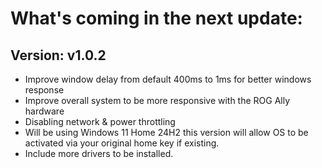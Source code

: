 # What's coming in the next update:

## Version: v1.0.2
- Improve window delay from default 400ms to 1ms for better windows response
- Improve overall system to be more responsive with the ROG Ally hardware
- Disabling network & power throttling
- Will be using Windows 11 Home 24H2 this version will allow OS to be activated via your original home key if existing.
- Include more drivers to be installed.

